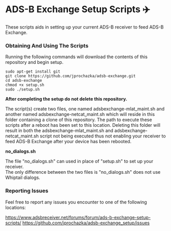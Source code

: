 # ADS-B Exchange Setup Scripts :airplane:

These scripts aids in setting up your current ADS-B receiver to feed ADS-B Exchange. 

### Obtaining And Using The Scripts

Running the following commands will download the contents of this repository and begin setup.

    sudo apt-get install git
    git clone https://github.com/jprochazka/adsb-exchange.git
    cd adsb-exchange
    chmod +x setup.sh
    sudo ./setup.sh
    
**After completing the setup do not delete this repository.**

The script(s) create two files, one named adsbexchange-mlat_maint.sh and another named adsbexchange-netcat_maint.sh which will reside in this folder containing a clone of this repository. The path to execute these scripts after a reboot has been set to this location. Deleting this folder will result in both the adsbexchange-mlat_maint.sh and adsbexchange-netcat_maint.sh script not being executed thus not enabling your receiver to feed ADS-B Exchange after your device has been rebooted.

**no_dialogs.sh**

The file "no_dialogs.sh" can used in place of "setup.sh" to set up your receiver.  
The only difference between the two files is "no_dialogs.sh" does not use Whiptail dialogs.

### Reporting Issues

Feel free to report any issues you encounter to one of the following locations:

https://www.adsbreceiver.net/forums/forum/ads-b-exchange-setup-scripts/
https://github.com/jprochazka/adsb-exchange_setup/issues  
